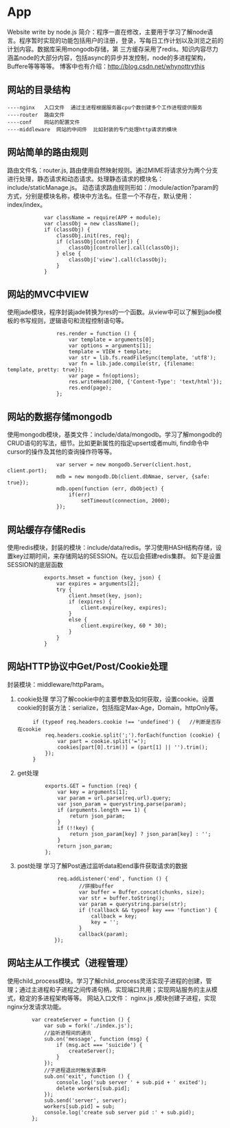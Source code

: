 # App
Website write by node.js
简介：程序一直在修改，主要用于学习了解node语言。程序暂时实现的功能包括用户的注册，登录，写每日工作计划以及浏览之前的计划内容。数据库采用mongodb存储，第
三方缓存采用了redis。知识内容尽力涵盖node的大部分内容，包括async的异步并发控制，node的多进程架构，Buffere等等等等。
博客中也有介绍：http://blog.csdn.net/whynottrythis

网站的目录结构
-----
    ----nginx   入口文件  通过主进程根据服务器cpu个数创建多个工作进程提供服务
    ----router  路由文件  
    ----conf    网站的配置文件
    ----middleware  网站的中间件  比如封装的专门处理http请求的模块


网站简单的路由规则
-----
路由文件名：router.js, 路由使用自然映射规则。通过MIME将请求分为两个分支进行处理，静态请求和动态请求。处理静态请求的模块名：include/staticManage.js。
动态请求路由规则形如：/module/action?param的方式，分别是模块名称，模块中方法名。任意一个不存在，默认使用：index/index。

                var className = require(APP + module);
                var classObj = new className();
                if (classObj) {
                    classObj.init(res, req);
                    if (classObj[controller]) {
                        classObj[controller].call(classObj);
                    } else {
                        classObj['view'].call(classObj);
                    }
                }

网站的MVC中VIEW
-----
使用jade模块，程序封装jade转换为res的一个函数。从view中可以了解到jade模板的书写规则，逻辑语句和流程控制语句等。

                    res.render = function () {
                        var template = arguments[0];
                        var options = arguments[1];
                        template = VIEW + template;
                        var str = lib.fs.readFileSync(template, 'utf8');
                        var fn = lib.jade.compile(str, {filename: template, pretty: true});
                        var page = fn(options);
                        res.writeHead(200, {'Content-Type': 'text/html'});
                        res.end(page);
                    };

网站的数据存储mongodb
-----
使用mongodb模块，基类文件：include/data/mongodb。学习了解mongodb的CRUD语句的写法，细节。比如更新属性的指定upsert或者multi, find命令中cursor的操作及其他的查询操作符等等。

                    var server = new mongodb.Server(client.host, client.port);
                    mdb = new mongodb.Db(client.dbNmae, server, {safe: true});
                    mdb.open(function (err, dbObject) {
                        if(err)
                            setTimeout(connection, 2000);
                    });

网站缓存存储Redis
----
使用redis模块，封装的模块：include/data/redis。学习使用HASH结构存储，设置key过期时间，来存储网站的SESSION。在以后会搭建redis集群。
如下是设置SESSION的底层函数

                exports.hmset = function (key, json) {
                    var expires = arguments[2];
                    try {
                        client.hmset(key, json);
                        if (expires) {
                            client.expire(key, expires);
                        }
                        else {
                            client.expire(key, 60 * 30);
                        }
                    }
                }

网站HTTP协议中Get/Post/Cookie处理
----
封装模块：middleware/httpParam。

1. cookie处理
学习了解cookie中的主要参数及如何获取，设置cookie。设置cookie的封装方法：serialize，包括指定Max-Age，Domain，httpOnly等。

            if (typeof req.headers.cookie !== 'undefined') {   //判断是否存在cookie
                req.headers.cookie.split(';').forEach(function (cookie) {
                    var part = cookie.split('=');
                    cookies[part[0].trim()] = (part[1] || '').trim();
                });
            } 

2. get处理

                exports.GET = function (req) {
                    var key = arguments[1];
                    var param = url.parse(req.url).query;
                    var json_param = querystring.parse(param);
                    if (arguments.length === 1) {
                        return json_param;
                    }
                    if (!!key) {
                        return json_param[key] ? json_param[key] : '';
                    }
                    return json_param;
                };

3. post处理
学习了解Post通过监听data和end事件获取请求的数据

                    req.addListener('end', function () {
                           //拼接buffer
                           var buffer = Buffer.concat(chunks, size);
                           var str = buffer.toString();
                           var param = querystring.parse(str);
                           if (!callback && typeof key === 'function') {
                               callback = key;
                               key = '';
                           }
                           callback(param);
                   });


网站主从工作模式（进程管理）
-----
使用child_process模块。学习了解child_process灵活实现子进程的创建，管理；通过主进程和子进程之间传递句柄，实现端口共用；实现网站服务的主从模式，稳定的多进程架构等等。
网站入口文件： nginx.js ,模块创建子进程，实现nginx分发请求功能。

            var createServer = function () {
                var sub = fork('./index.js');
                //监听进程间的通讯
                sub.on('message', function (msg) {
                    if (msg.act === 'suicide') {
                        createServer();
                    }
                });
                //子进程退出时触发该事件
                sub.on('exit', function () {
                    console.log('sub server ' + sub.pid + ' exited');
                    delete workers[sub.pid];
                });
                sub.send('server', server);
                workers[sub.pid] = sub;
                console.log('create sub server pid :' + sub.pid);
            };







    
